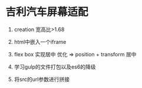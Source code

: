 # 吉利汽车屏幕适配
1. creation 
   宽高比>1.68

2. html中嵌入一个iframe
3. flex box 实现居中
   优化 =>  position + transform 居中

4. 学习gulp的文件打包以及es6的降级
5. 将src的url参数进行拼接
